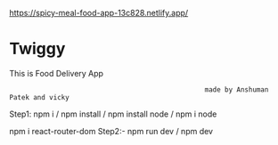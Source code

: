 
https://spicy-meal-food-app-13c828.netlify.app/


# Twiggy
This is Food Delivery App

                                                     made by Anshuman Patek and vicky

Step1: npm i / npm install / npm install node / npm i node

npm i react-router-dom
Step2:- npm run dev / npm dev
